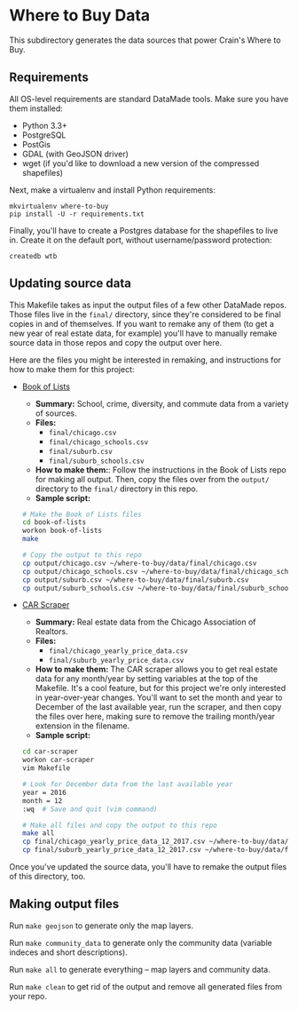 # Where to Buy Data

This subdirectory generates the data sources that power Crain's Where to Buy.

## Requirements

All OS-level requirements are standard DataMade tools. Make sure you have them installed:

- Python 3.3+ 
- PostgreSQL
- PostGis
- GDAL (with GeoJSON driver)
- wget (if you'd like to download a new version of the compressed shapefiles)

Next, make a virtualenv and install Python requirements:

```
mkvirtualenv where-to-buy
pip install -U -r requirements.txt
```

Finally, you'll have to create a Postgres database for the shapefiles to live in. Create it on the default port, without username/password protection:

```
createdb wtb
```

## Updating source data

This Makefile takes as input the output files of a few other DataMade repos. Those files live in the `final/` directory, since they're considered to be final copies in and of themselves. If you want to remake any of them (to get a new year of real estate data, for example) you'll have to manually remake source data in those repos and copy the output over here. 

Here are the files you might be interested in remaking, and instructions for how to make them for this project:

* [Book of Lists](https://github.com/datamade/book-of-lists)
    - **Summary:** School, crime, diversity, and commute data from a variety of sources.
    - **Files:**
        - `final/chicago.csv`
        - `final/chicago_schools.csv`
        - `final/suburb.csv`
        - `final/suburb_schools.csv`
    - **How to make them:**: Follow the instructions in the Book of Lists repo for making all output. Then, copy the files over from the `output/` directory to the `final/` directory in this repo.
    - **Sample script:**
    
    ```bash
    # Make the Book of Lists files
    cd book-of-lists
    workon book-of-lists
    make
    
    # Copy the output to this repo
    cp output/chicago.csv ~/where-to-buy/data/final/chicago.csv
    cp output/chicago_schools.csv ~/where-to-buy/data/final/chicago_schools.csv
    cp output/suburb.csv ~/where-to-buy/data/final/suburb.csv
    cp output/suburb_schools.csv ~/where-to-buy/data/final/suburb_schools.csv
    ```
    
* [CAR Scraper](https://github.com/datamade/car-scraper)
    - **Summary:** Real estate data from the Chicago Association of Realtors.
    - **Files:**
        - `final/chicago_yearly_price_data.csv`
        - `final/suburb_yearly_price_data.csv`
    - **How to make them:** The CAR scraper allows you to get real estate data for any month/year by setting variables at the top of the Makefile. It's a cool feature, but for this project we're only interested in year-over-year changes. You'll want to set the month and year to December of the last available year, run the scraper, and then copy the files over here, making sure to remove the trailing month/year extension in the filename.
    - **Sample script:**
    
    ```bash
    cd car-scraper
    workon car-scraper
    vim Makefile
    
    # Look for December data from the last available year
    year = 2016
    month = 12
    :wq  # Save and quit (vim command)
    
    # Make all files and copy the output to this repo
    make all
    cp final/chicago_yearly_price_data_12_2017.csv ~/where-to-buy/data/final/chicago_yearly_price_data.csv
    cp final/suburb_yearly_price_data_12_2017.csv ~/where-to-buy/data/final/suburb_yearly_price_data.csv
    ```
    
Once you've updated the source data, you'll have to remake the output files of this directory, too.   

## Making output files

Run `make geojson` to generate only the map layers.

Run `make community_data` to generate only the community data (variable indeces and short descriptions).

Run `make all` to generate everything – map layers and community data.

Run `make clean` to get rid of the output and remove all generated files from your repo.
